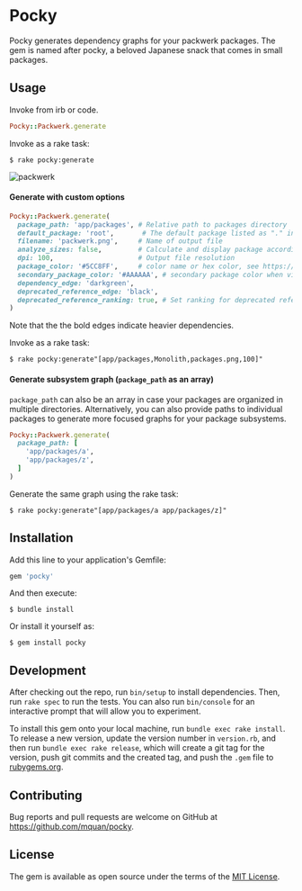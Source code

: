 # Pocky

Pocky generates dependency graphs for your packwerk packages. The gem is named after pocky, a beloved Japanese snack that comes in small packages.


## Usage

Invoke from irb or code.

```ruby
Pocky::Packwerk.generate
```

Invoke as a rake task:

    $ rake pocky:generate


![packwerk](https://user-images.githubusercontent.com/138784/104111683-df043180-5299-11eb-9a37-8db6851062e0.png)


#### Generate with custom options
```ruby
Pocky::Packwerk.generate(
  package_path: 'app/packages', # Relative path to packages directory
  default_package: 'root',       # The default package listed as "." in package.yml and deprecated_references.yml
  filename: 'packwerk.png',     # Name of output file
  analyze_sizes: false,         # Calculate and display package according to the size of ruby source code
  dpi: 100,                     # Output file resolution
  package_color: '#5CC8FF',     # color name or hex color, see https://graphviz.org/doc/info/colors.html for more details
  secondary_package_color: '#AAAAAA', # secondary package color when visualizing partial system.
  dependency_edge: 'darkgreen',
  deprecated_reference_edge: 'black',
  deprecated_reference_ranking: true, # Set ranking for deprecated references. Set to false to organize nodes on the same vertical level.
)
```

Note that the the bold edges indicate heavier dependencies.

Invoke as a rake task:

    $ rake pocky:generate"[app/packages,Monolith,packages.png,100]"


#### Generate subsystem graph (`package_path` as an array)
`package_path` can also be an array in case your packages are organized in multiple directories. Alternatively, you can also provide paths to individual packages to generate more focused graphs for your package subsystems.

```ruby
Pocky::Packwerk.generate(
  package_path: [
    'app/packages/a',
    'app/packages/z',
  ]
)
```

Generate the same graph using the rake task:

    $ rake pocky:generate"[app/packages/a app/packages/z]"


## Installation

Add this line to your application's Gemfile:

```ruby
gem 'pocky'
```

And then execute:

    $ bundle install

Or install it yourself as:

    $ gem install pocky

## Development

After checking out the repo, run `bin/setup` to install dependencies. Then, run `rake spec` to run the tests. You can also run `bin/console` for an interactive prompt that will allow you to experiment.

To install this gem onto your local machine, run `bundle exec rake install`. To release a new version, update the version number in `version.rb`, and then run `bundle exec rake release`, which will create a git tag for the version, push git commits and the created tag, and push the `.gem` file to [rubygems.org](https://rubygems.org).

## Contributing

Bug reports and pull requests are welcome on GitHub at https://github.com/mquan/pocky.

## License

The gem is available as open source under the terms of the [MIT License](https://opensource.org/licenses/MIT).
